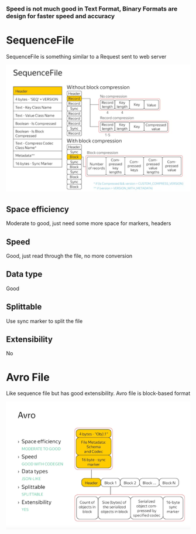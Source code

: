 ### Speed is not much good in Text Format, Binary Formats are design for faster speed and accuracy

# SequenceFile
SequenceFile is something similar to a Request sent to web server

![sequence-file](sequence-file.png)

## Space efficiency
Moderate to good, just need some more space for markers, headers

## Speed
Good, just read through the file, no more conversion

## Data type
Good

## Splittable
Use sync marker to split the file

## Extensibility
No

# Avro File
Like sequence file but has good extensibility. Avro file is block-based format

![avro-file](avro-file.png)